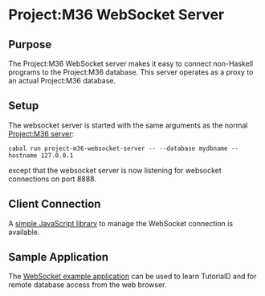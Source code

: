 # Project:M36 WebSocket Server

## Purpose

The Project:M36 WebSocket server makes it easy to connect non-Haskell programs to the Project:M36 database. This server operates as a proxy to an actual Project:M36 database.

## Setup

The websocket server is started with the same arguments as the normal [Project:M36 server](server_mode.markdown):

```
cabal run project-m36-websocket-server -- --database mydbname --hostname 127.0.0.1
```

except that the websocket server is now listening for websocket connections on port 8888.

## Client Connection

A [simple JavaScript library](/src/bin/ProjectM36/Server/WebSocket/project-m36.js) to manage the WebSocket connection is available.

## Sample Application

The [WebSocket example application](/src/bin/ProjectM36/Server/WebSocket/websocket-client.html) can be used to learn TutorialD and for remote database access from the web browser.
